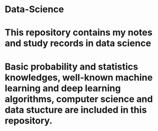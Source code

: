 # Data-Science
# This repository contains my notes and study records in data science 
# Basic probability and statistics knowledges, well-known machine learning and deep learning algorithms, computer science and data stucture are included in this repository.

